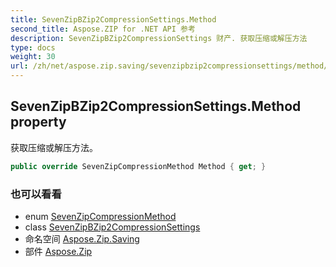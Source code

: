 ```yaml
---
title: SevenZipBZip2CompressionSettings.Method
second_title: Aspose.ZIP for .NET API 参考
description: SevenZipBZip2CompressionSettings 财产. 获取压缩或解压方法
type: docs
weight: 30
url: /zh/net/aspose.zip.saving/sevenzipbzip2compressionsettings/method/
---
```

## SevenZipBZip2CompressionSettings.Method property

获取压缩或解压方法。

```csharp
public override SevenZipCompressionMethod Method { get; }
```

### 也可以看看

* enum [SevenZipCompressionMethod](../../sevenzipcompressionmethod/)
* class [SevenZipBZip2CompressionSettings](../)
* 命名空间 [Aspose.Zip.Saving](../../sevenzipbzip2compressionsettings/)
* 部件 [Aspose.Zip](../../../)


